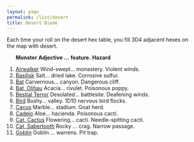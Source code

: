 ```yaml
---
layout: page
permalink: /list/desert
title: Desert Biome
---
```


Each time your roll on the desert hex table, you fill 3D4 adjacent hexes on the map with desert.
<br>

&nbsp; &nbsp; &nbsp; <span class="a">**Monster**</span> <span class="bb">**Adjective ...**</span> <span class="cc">**feature.**</span> **Hazard**

1. <span class="a">[Airwalker](/monsters/airwalker)</span> <span class="b">Wind-swept...</span>  <span class="c">monastery.</span> <span class="d">Violent winds.</span>
1. <span class="a">[Basilisk](/monsters/basilisk)</span> <span class="b">Salt...</span>  <span class="c">dried lake.</span> <span class="d">Corrosive sulfur.</span>
1. <span class="a">[Bat](/monsters/bat)</span> <span class="b">Carvernous...</span>  <span class="c">canyon.</span> <span class="d">Dangerous cliff.</span>
1. <span class="a">[Bat, Olitiau](/monsters/bat-olitiau)</span> <span class="b">Acacia...</span>  <span class="c">rivulet.</span> <span class="d">Poisonous poppy.</span>
1. <span class="a">[Bestial Terror](/monsters/bestial-terror)</span> <span class="b">Desolated...</span>  <span class="c">battlesite.</span> <span class="d">Deafening winds.</span>
1. <span class="a">[Bird](/monsters/bird)</span> <span class="b">Bushy...</span>  <span class="c">valley.</span> <span class="d">1D10 nervous bird flocks.</span>
1. <span class="a">[Cacus](/monsters/cacus)</span> <span class="b">Marble...</span>  <span class="c">stadium.</span> <span class="d">Goat herd.</span>
1. <span class="a">[Cadejo](/monsters/cadejo)</span> <span class="b">Aloe...</span>  <span class="c">hacienda.</span> <span class="d">Poisonous cacti.</span>
1. <span class="a">[Cat, Cactus](/monsters/cat-cactus)</span> <span class="b">Flowering...</span>  <span class="c">cacti.</span> <span class="d">Needle-spitting cacti.</span>
1. <span class="a">[Cat, Sabertooth](/monsters/cat-sabertooth)</span> <span class="b">Rocky ...</span>  <span class="c">crag.</span> <span class="d">Narrow passage.</span>
1. <span class="a">[Goblin](/monsters/goblin)</span> <span class="b">Goblin ...</span>  <span class="c">warrens.</span> <span class="d">Pit trap.</span>
